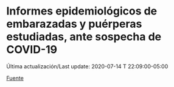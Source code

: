 # Informes epidemiológicos de embarazadas y puérperas estudiadas, ante sospecha de COVID-19
 
Última actualización/Last update: 2020-07-14 T 22:09:00-05:00
 
 [Fuente](https://www.gob.mx/salud/documentos/informes-epidemiologicos-de-embarazadas-y-puerperas-estudiadas-ante-sospecha-de-covid-19)
